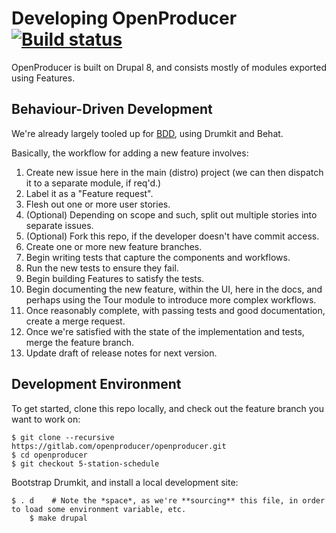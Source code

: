 Developing OpenProducer [![Build status](https://gitlab.com/openproducer/openproducer/badges/8.x-0.0.x/build.svg)](https://gitlab.com/openproducer/openproducer/builds)
=======================

OpenProducer is built on Drupal 8, and consists mostly of modules exported using Features.

Behaviour-Driven Development
----------------------------

We're already largely tooled up for [BDD](https://en.wikipedia.org/wiki/Behavior-driven_development), using Drumkit and Behat.

Basically, the workflow for adding a new feature involves:

1. Create new issue here in the main (distro) project (we can then dispatch it to a separate module, if req'd.)
2. Label it as a "Feature request".
3. Flesh out one or more user stories.
4. (Optional) Depending on scope and such, split out multiple stories into separate issues.
5. (Optional) Fork this repo, if the developer doesn't have commit access.
6. Create one or more new feature branches.
7. Begin writing tests that capture the components and workflows.
8. Run the new tests to ensure they fail.
9. Begin building Features to satisfy the tests.
10. Begin documenting the new feature, within the UI, here in the docs, and perhaps using the Tour module to introduce more complex workflows.
10. Once reasonably complete, with passing tests and good documentation, create a merge request.
11. Once we're satisfied with the state of the implementation and tests, merge the feature branch.
12. Update draft of release notes for next version.


Development Environment
-----------------------

To get started, clone this repo locally, and check out the feature branch you want to work on:

    $ git clone --recursive https://gitlab.com/openproducer/openproducer.git
    $ cd openproducer
    $ git checkout 5-station-schedule

Bootstrap Drumkit, and install a local development site:

    $ . d    # Note the *space*, as we're **sourcing** this file, in order to load some environment variable, etc.
		$ make drupal


